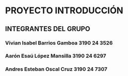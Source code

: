 <!DOCTYPE html>
<html> 
    <head>
        <title> INTEGRANTES DEL GRUPO </title>
    </head>  
    <body> 
        <h1>PROYECTO INTRODUCCIÓN</h1>
        <h2>INTEGRANTES DEL GRUPO </h2>
        <h3>Vivian Isabel Barrios Gamboa 3190 24 3526</h3>
        <h3>Aarón Esaú López Mansilla 3190 24 6297</h3>
        <h3>Andres Esteban Oscal Cruz 3190 24 7307</h>
    </body>
</html>  
